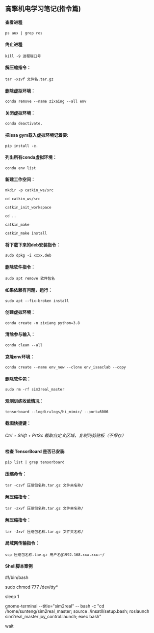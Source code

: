 ## 高擎机电学习笔记(指令篇)

#### 查看进程
```
ps aux | grep ros
```
#### 终止进程
```
kill -9 进程端口号
```
#### 解压缩指令：
```
tar -xzvf 文件名.tar.gz
```
#### 删除虚拟环境：
```
conda remove --name zixaing --all env
```
#### 关闭虚拟环境：
```
conda deactivate.
```
#### 把issa gym载入虚拟环境记着要:
```
pip install -e.
```
#### 列出所有conda虚拟环境：
```
conda env list
```
#### 新建工作空间：
```
mkdir -p catkin_ws/src
```
```
cd catkin_ws/src
```
```
catkin_init_workspace
```
```
cd .. 	
```
```
catkin_make
```
```
catkin_make install
```
#### 将下载下来的deb安装指令：
```
sudo dpkg -i xxxx.deb
```
#### 删除软件指令：
```
sudo apt remove 软件包名
```
#### 如果依赖有问题，运行：
```
sudo apt --fix-broken install
```
#### 创建虚拟环境：
```
conda create -n zixiang python=3.8
```
#### 清除参与输入：
```
conda clean --all
```
#### 克隆env环境：
```
conda create --name env_new --clone env_isaaclab --copy
```
#### 删除软件包：
```
sudo rm -rf sim2real_master
```
#### 观测训练收敛情况：
```
tensorboard --logdir=logs/hi_mimic/ --port=6006
```
#### 截图快捷键：

###### Ctrl + Shift + PrtSc 截取自定义区域，复制到剪贴板（不保存）

#### 检查 TensorBoard 是否已安装:
```
pip list | grep tensorboard
```
#### 压缩命令：
```
tar -czvf 压缩包名称.tar.gz 文件夹名称/
```
#### 解压缩指令：
```
tar -zxvf 压缩包名称.tar.gz 文件夹名称/
```
#### 解压缩指令：
```
tar -Jxvf 压缩包名称.tar.gz 文件夹名称/
```
#### 局域网传输指令：
```
scp 压缩包名称.tae.gz 用户名@1992.168.xxx.xxx:~/
```
#### Shell脚本案例
#!/bin/bash

sudo chmod 777 /dev/tty*

sleep 1

gnome-terminal --title="sim2real" -- bash -c "cd /home/sunteng/sim2real_master; source ./insatll/setup.bash; roslaunch sim2real_master joy_control.launch; exec bash"

wait

